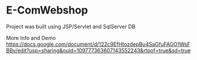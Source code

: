 # E-ComWebshop
Project was built using JSP/Servlet and SqlServer DB

More Info and Demo
https://docs.google.com/document/d/122c9EfHtozdepBu4SaGfuFAGO1WsFBBv/edit?usp=sharing&ouid=109777363607143552243&rtpof=true&sd=true
